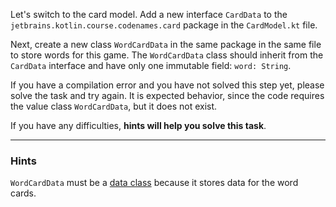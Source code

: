 Let's switch to the card model. Add a new interface `CardData` to the `jetbrains.kotlin.course.codenames.card` package in the `CardModel.kt` file.

Next, create a new class `WordCardData` in the same package in the same file to store words for this game.
The  `WordCardData` class should inherit from the `CardData` interface 
and have only one immutable field: `word: String`.

<div class="hint" title="I press Check and see a compilation error">

  If you have a compilation error and you have not solved this step yet, please solve the task and try again. 
  It is expected behavior, since the code requires the value class `WordCardData`, but it does not exist.
</div>

If you have any difficulties, **hints will help you solve this task**.

----

### Hints

<div class="hint" title="The type of the WordCardData class">
  
`WordCardData` must be a [data class](https://kotlinlang.org/docs/data-classes.html) because it stores data for the word cards.
</div>
